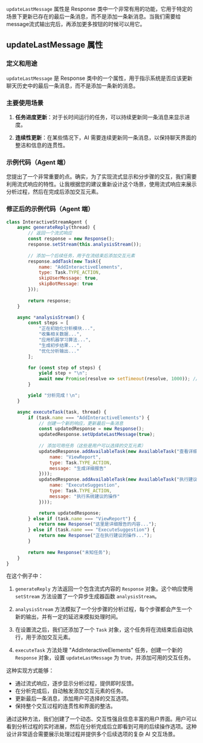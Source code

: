 
`updateLastMessage` 属性是 Response 类中一个非常有用的功能，它用于特定的场景下更新已存在的最后一条消息，而不是添加一条新消息。当我们需要给message流式输出完后，再添加更多按钮的时候可以用它。

## updateLastMessage 属性

### 定义和用途
`updateLastMessage` 是 Response 类中的一个属性，用于指示系统是否应该更新聊天历史中的最后一条消息，而不是添加一条新的消息。

### 主要使用场景

1. **任务进度更新**：对于长时间运行的任务，可以持续更新同一条消息来显示进度。

2. **连续性更新**：在某些情况下，AI 需要连续更新同一条消息，以保持聊天界面的整洁和信息的连贯性。

### 示例代码（Agent 端）
您提出了一个非常重要的点。确实，为了实现流式显示和分步骤的交互，我们需要利用流式响应的特性。让我根据您的建议重新设计这个场景，使用流式响应来展示分析过程，然后在完成后添加交互元素。

### 修正后的示例代码（Agent 端）

```javascript
class InteractiveStreamAgent {
    async generateReply(thread) {
        // 返回一个流式响应
        const response = new Response();
        response.setStream(this.analysisStream());
        
        // 添加一个后续任务，用于在流结束后添加交互元素
        response.addTask(new Task({
            name: "AddInteractiveElements",
            type: Task.TYPE_ACTION,
            skipUserMessage: true,
            skipBotMessage: true
        }));
        
        return response;
    }

    async *analysisStream() {
        const steps = [
            "正在初始化分析模块...",
            "收集相关数据...",
            "应用机器学习算法...",
            "生成初步结果...",
            "优化分析输出..."
        ];

        for (const step of steps) {
            yield step + "\n";
            await new Promise(resolve => setTimeout(resolve, 1000)); // 模拟处理时间
        }

        yield "分析完成！\n";
    }

    async executeTask(task, thread) {
        if (task.name === "AddInteractiveElements") {
            // 创建一个新的响应，更新最后一条消息
            const updatedResponse = new Response();
            updatedResponse.setUpdateLastMessage(true);
            
            // 添加可用任务（这些是用户可以选择的交互元素）
            updatedResponse.addAvailableTask(new AvailableTask("查看详细报告", new Task({
                name: "ViewReport",
                type: Task.TYPE_ACTION,
                message: "生成详细报告"
            })));
            updatedResponse.addAvailableTask(new AvailableTask("执行建议操作", new Task({
                name: "ExecuteSuggestion",
                type: Task.TYPE_ACTION,
                message: "执行系统建议的操作"
            })));

            return updatedResponse;
        } else if (task.name === "ViewReport") {
            return new Response("这里是详细报告的内容...");
        } else if (task.name === "ExecuteSuggestion") {
            return new Response("正在执行建议的操作...");
        }
        
        return new Response("未知任务");
    }
}
```

在这个例子中：

1. `generateReply` 方法返回一个包含流式内容的 `Response` 对象。这个响应使用 `setStream` 方法设置了一个异步生成器函数 `analysisStream`。

2. `analysisStream` 方法模拟了一个分步骤的分析过程，每个步骤都会产生一个新的输出，并有一定的延迟来模拟处理时间。

3. 在设置流之后，我们还添加了一个 `Task` 对象，这个任务将在流结束后自动执行，用于添加交互元素。

4. `executeTask` 方法处理 "AddInteractiveElements" 任务，创建一个新的 `Response` 对象，设置 `updateLastMessage` 为 true，并添加可用的交互任务。

这种实现方式能够：

- 通过流式响应，逐步显示分析过程，提供即时反馈。
- 在分析完成后，自动触发添加交互元素的任务。
- 更新最后一条消息，添加用户可选择的交互选项。
- 保持整个交互过程的连贯性和界面的整洁。

通过这种方法，我们创建了一个动态、交互性强且信息丰富的用户界面。用户可以看到分析过程的实时进展，然后在分析完成后立即看到可用的后续操作选项。这种设计非常适合需要展示处理过程并提供多个后续选项的复杂 AI 交互场景。